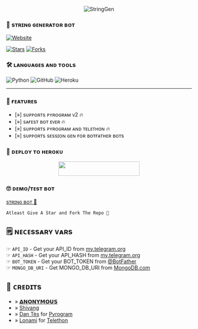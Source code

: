 <p align="center">
  <img src="https://graph.org/file/4ab63f276eeede5db0201.jpg" alt="StringGen">
</p>

### 🥵 sᴛʀɪɴɢ ɢᴇɴᴇʀᴀᴛᴏʀ ʙᴏᴛ
  <a href="https://github.com/AnonymousX1025"><img alt="Website" src="https://img.shields.io/badge/𝝙𝗡𝗢𝗡𝗬𝗠𝗢𝗨𝗦-blue"></a>
 
[![Stars](https://img.shields.io/github/stars/AnonymousX1025/StringGenBot?style=social)](https://github.com/AnonymousX1025/StringGenBot/stargazers)
  [![Forks](https://img.shields.io/github/forks/AnonymousX1025/StringGenBot?style=social)](https://github.com/AnonymousX1025/StringGenBot/fork)

### 🛠️ ʟᴀɴɢᴜᴀɢᴇs ᴀɴᴅ ᴛᴏᴏʟs

  ![Python](https://img.shields.io/badge/Python-3776AB?style=for-the-badge&logo=python&logoColor=white)
  ![GitHub](https://img.shields.io/badge/GitHub-100000?style=for-the-badge&logo=github&logoColor=white)
  ![Heroku](https://img.shields.io/badge/Heroku-430098?style=for-the-badge&logo=heroku&logoColor=white)

----
 
### 🤤 ғᴇᴀᴛᴜʀᴇs

- [»] sᴜᴩᴩᴏʀᴛs ᴩʏʀᴏɢʀᴀᴍ ᴠ2 🔥
- [»] sᴀғᴇsᴛ ʙᴏᴛ ᴇᴠᴇʀ 🔥
- [»] sᴜᴩᴩᴏʀᴛs ᴩʏʀᴏɢʀᴀᴍ ᴀɴᴅ ᴛᴇʟᴇᴛʜᴏɴ 🔥
- [»] sᴜᴩᴩᴏʀᴛs sᴇssɪᴏɴ ɢᴇɴ ғᴏʀ ʙᴏᴛғᴀᴛʜᴇʀ ʙᴏᴛs

### 🚀 ᴅᴇᴘʟᴏʏ ᴛᴏ ʜᴇʀᴏᴋᴜ
  
  <p align="center"><a href="https://dashboard.heroku.com/new?template=https://github.com/AnonymousX1025/StringGenBot"> <img src="https://img.shields.io/badge/Deploy%20To%20Heroku-black?style=for-the-badge&logo=heroku" width="220" height="38.45"/></a></p>



### 🙄 ᴅᴇᴍᴏ/ᴛᴇsᴛ ʙᴏᴛ
  
  [sᴛʀɪɴɢ ʙᴏᴛ 🍑](https://telegram.me/StringFatherBot)

```
Atleast Give A Star and Fork The Repo 🖤
```

## 🗒️ ɴᴇᴄᴇssᴀʀʏ ᴠᴀʀs

☞ `API_ID` - Get your API_ID from [my.telegram.org](https://my.telegram.org/apps)<br>
☞ `API_HASH` - Get your API_HASH from [my.telegram.org](https://my.telegram.org/apps)<br>
☞ `BOT_TOKEN` - Get your BOT_TOKEN from [@BotFather](https://t.me/BotFather)<br>
☞ `MONGO_DB_URI` - Get MONGO_DB_URI from [MongoDB.com](https://cloud.mongodb.com)<br>


## 💖 ᴄʀᴇᴅɪᴛs
- » [𝝙𝗡𝗢𝗡𝗬𝗠𝗢𝗨𝗦](https://github.com/AnonymousX1025)
- » [Shivang](https://github.com/ShivangKakkar)
- » [Dan Tès](https://github.com/delivrance) for [Pyrogram](https://github.com/pyrogram/pyrogram)
- » [Lonami](https://github.com/LonamiWebs) for [Telethon](https://github.com/LonamiWebs/Telethon)
